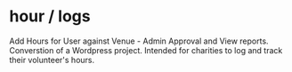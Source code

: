# hour / logs
Add Hours for User against Venue - Admin Approval and View reports.
Converstion of a Wordpress project. Intended for charities to log and track their volunteer's hours.
